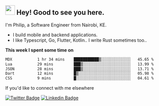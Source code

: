 <h2><img src="https://slackmojis.com/emojis/3643-cool-doge/download" width="30"/> Hey! Good to see you here.</h2>

<p>I'm Philip, a Software Engineer from Nairobi, KE. 

- I build mobile and backend applications.
- I like Typescript, Go, Flutter, Kotlin.. I write Rust sometimes too..</p>

**This week I spent some time on**
<!--START_SECTION:waka-->

```txt
MDX           1 hr 34 mins    ███████████▒░░░░░░░░░░░░░   45.65 %
Lua           29 mins         ███▒░░░░░░░░░░░░░░░░░░░░░   13.99 %
JSON          28 mins         ███▒░░░░░░░░░░░░░░░░░░░░░   13.71 %
Dart          12 mins         █▒░░░░░░░░░░░░░░░░░░░░░░░   05.98 %
CSS           9 mins          █░░░░░░░░░░░░░░░░░░░░░░░░   04.61 %
```

<!--END_SECTION:waka-->

If you'd like to connect with me elsewhere

[![Twitter Badge](https://img.shields.io/badge/-Twitter-1ca0f1?style=flat-square&labelColor=1ca0f1&logo=twitter&logoColor=white&link=https://twitter.com/_diogorodrigues)](https://twitter.com/kimathiphil)  [![Linkedin Badge](https://img.shields.io/badge/-LinkedIn-blue?style=flat-square&logo=Linkedin&logoColor=white&link=https://www.linkedin.com/in/philip-kimathi-2604a9114/)](https://www.linkedin.com/in/philip-kimathi-2604a9114/)
